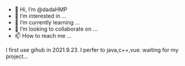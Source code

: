- 👋 Hi, I’m @dadaHMP
- 👀 I’m interested in ...
- 🌱 I’m currently learning ...
- 💞️ I’m looking to collaborate on ...
- 📫 How to reach me ...

<!---
dadaHMP/dadaHMP is a ✨ special ✨ repository because its `README.md` (this file) appears on your GitHub profile.
You can click the Preview link to take a look at your changes.
--->
I first use gihub in 2021.9.23. I perfer to java,c++,vue. waiting  for my project...
